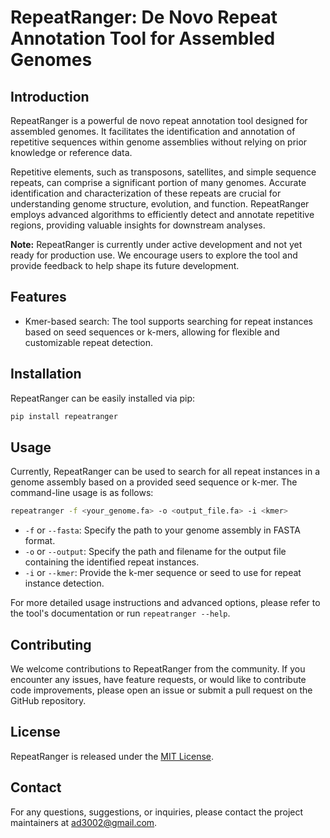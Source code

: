 # RepeatRanger: De Novo Repeat Annotation Tool for Assembled Genomes

## Introduction
RepeatRanger is a powerful de novo repeat annotation tool designed for assembled genomes. It facilitates the identification and annotation of repetitive sequences within genome assemblies without relying on prior knowledge or reference data.

Repetitive elements, such as transposons, satellites, and simple sequence repeats, can comprise a significant portion of many genomes. Accurate identification and characterization of these repeats are crucial for understanding genome structure, evolution, and function. RepeatRanger employs advanced algorithms to efficiently detect and annotate repetitive regions, providing valuable insights for downstream analyses.

**Note:** RepeatRanger is currently under active development and not yet ready for production use. We encourage users to explore the tool and provide feedback to help shape its future development.

## Features
- Kmer-based search: The tool supports searching for repeat instances based on seed sequences or k-mers, allowing for flexible and customizable repeat detection.

## Installation
RepeatRanger can be easily installed via pip:

```bash
pip install repeatranger
```

## Usage
Currently, RepeatRanger can be used to search for all repeat instances in a genome assembly based on a provided seed sequence or k-mer. The command-line usage is as follows:

```bash
repeatranger -f <your_genome.fa> -o <output_file.fa> -i <kmer>
```

- `-f` or `--fasta`: Specify the path to your genome assembly in FASTA format.
- `-o` or `--output`: Specify the path and filename for the output file containing the identified repeat instances.
- `-i` or `--kmer`: Provide the k-mer sequence or seed to use for repeat instance detection.

For more detailed usage instructions and advanced options, please refer to the tool's documentation or run `repeatranger --help`.

## Contributing
We welcome contributions to RepeatRanger from the community. If you encounter any issues, have feature requests, or would like to contribute code improvements, please open an issue or submit a pull request on the GitHub repository.

## License
RepeatRanger is released under the [MIT License](LICENSE).

## Contact
For any questions, suggestions, or inquiries, please contact the project maintainers at [ad3002@gmail.com](mailto:ad3002@gmail.com).
